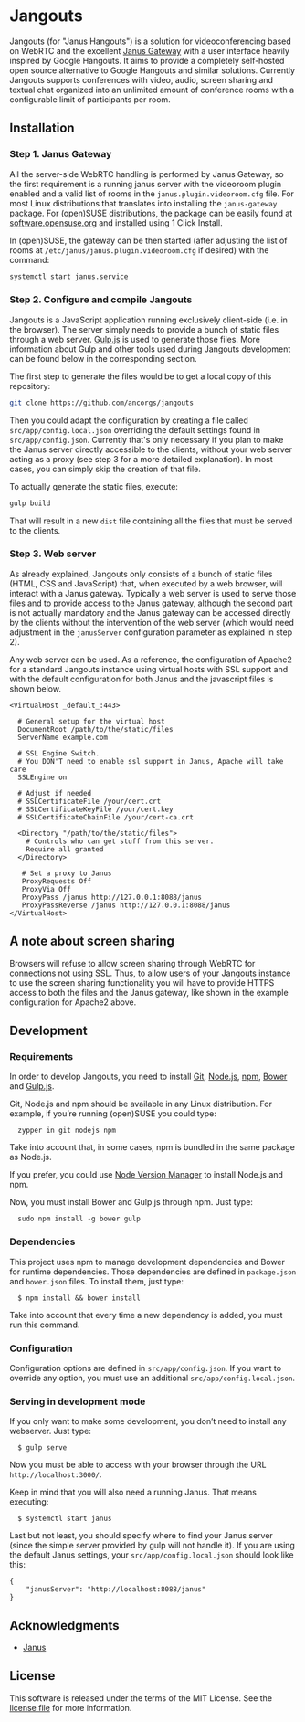 # Jangouts

Jangouts (for "Janus Hangouts") is a solution for videoconferencing based
on WebRTC and the excellent [Janus Gateway](http://janus.conf.meetecho.com/)
with a user interface heavily inspired by Google Hangouts. It aims to provide
a completely self-hosted open source alternative to Google Hangouts and similar
solutions. Currently Jangouts supports conferences with video, audio, screen
sharing and textual chat organized into an unlimited amount of conference rooms
with a configurable limit of participants per room.

## Installation

### Step 1. Janus Gateway

All the server-side WebRTC handling is performed by Janus Gateway, so the first
requirement is a running janus server with the videoroom plugin enabled and a
valid list of rooms in the ```janus.plugin.videoroom.cfg``` file. For most Linux
distributions that translates into installing the ```janus-gateway``` package.
For (open)SUSE distributions, the package can be easily found at
[software.opensuse.org](https://software.opensuse.org/package/janus-gateway) and
installed using 1 Click Install.

In (open)SUSE, the gateway can be then started (after adjusting the list of
rooms at ```/etc/janus/janus.plugin.videoroom.cfg``` if desired) with the
command:

```bash
systemctl start janus.service
```

### Step 2. Configure and compile Jangouts

Jangouts is a JavaScript application running exclusively client-side (i.e. in
the browser). The server simply needs to provide a bunch of static files through
a web server. [Gulp.js](http://gulpjs.com/) is used to generate those files.
More information about Gulp and other tools used during Jangouts development can
be found below in the corresponding section.

The first step to generate the files would be to get a local copy of this
repository:

```bash
git clone https://github.com/ancorgs/jangouts
```

Then you could adapt the configuration by creating a file called
```src/app/config.local.json``` overriding the default settings found in
```src/app/config.json```. Currently that's only necessary if you plan to make
the Janus server directly accessible to the clients, without your web server
acting as a proxy (see step 3 for a more detailed explanation). In most cases,
you can simply skip the creation of that file.

To actually generate the static files, execute:

```bash
gulp build
```

That will result in a new ```dist``` file containing all the files that must be
served to the clients.

### Step 3. Web server

As already explained, Jangouts only consists of a bunch of static files (HTML,
CSS and JavaScript) that, when executed by a web browser, will interact with a
Janus gateway. Typically a web server is used to serve those files and to
provide access to the Janus gateway, although the second part is not actually
mandatory and the Janus gateway can be accessed directly by the clients without
the intervention of the web server (which would need adjustment in the
```janusServer``` configuration parameter as explained in step 2).

Any web server can be used. As a reference, the configuration of Apache2 for a
standard Jangouts instance using virtual hosts with SSL support and with the
default configuration for both Janus and the javascript files is shown below.

```
<VirtualHost _default_:443>

  # General setup for the virtual host
  DocumentRoot /path/to/the/static/files
  ServerName example.com

  # SSL Engine Switch.
  # You DON'T need to enable ssl support in Janus, Apache will take care  
  SSLEngine on

  # Adjust if needed
  # SSLCertificateFile /your/cert.crt
  # SSLCertificateKeyFile /your/cert.key
  # SSLCertificateChainFile /your/cert-ca.crt

  <Directory "/path/to/the/static/files">
    # Controls who can get stuff from this server.
    Require all granted
  </Directory>

   # Set a proxy to Janus
   ProxyRequests Off
   ProxyVia Off
   ProxyPass /janus http://127.0.0.1:8088/janus
   ProxyPassReverse /janus http://127.0.0.1:8088/janus
</VirtualHost>
```

## A note about screen sharing

Browsers will refuse to allow screen sharing through WebRTC for connections not
using SSL. Thus, to allow users of your Jangouts instance to use the screen
sharing functionality you will have to provide HTTPS access to both the files
and the Janus gateway, like shown in the example configuration for Apache2
above.

## Development

### Requirements

In order to develop Jangouts, you need to install [Git](http://git-scm.com),
[Node.js](http://nodejs.org), [npm](http://npmjs.com), [Bower](http://bower.io)
and [Gulp.js](http://gulpjs.com).

Git, Node.js and npm should be available in any Linux distribution. For example, if you’re
running (open)SUSE you could type:

```
  zypper in git nodejs npm
```

Take into account that, in some cases, npm is bundled in the same package as Node.js.

If you prefer, you could use [Node Version
Manager](https://github.com/creationix/nvm) to install Node.js and npm.

Now, you must install Bower and Gulp.js through npm. Just type:

```
  sudo npm install -g bower gulp
```

### Dependencies

This project uses npm to manage development dependencies and Bower for runtime dependencies.
Those dependencies are defined in `package.json` and `bower.json` files. To install them,
just type:

```
  $ npm install && bower install
```

Take into account that every time a new dependency is added, you must run this command.

### Configuration

Configuration options are defined in `src/app/config.json`. If you want to override
any option, you must use an additional `src/app/config.local.json`.

### Serving in development mode

If you only want to make some development, you don’t need to install any
webserver. Just type:

```
  $ gulp serve
```

Now you must be able to access with your browser through the URL
`http://localhost:3000/`.

Keep in mind that you will also need a running Janus. That means executing:

```
  $ systemctl start janus
```

Last but not least, you should specify where to find your Janus server (since
the simple server provided by gulp will not handle it). If you are using the
default Janus settings, your
`src/app/config.local.json` should look like this:

```
{
    "janusServer": "http://localhost:8088/janus"
}
```

## Acknowledgments

* [Janus](http://janus.conf.meetecho.com/)

## License

This software is released under the terms of the MIT License. See the
[license file](LICENSE.txt) for more information.
